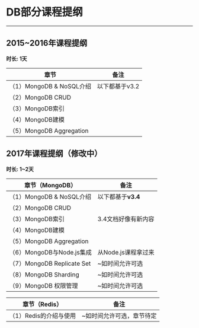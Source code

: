 ﻿# DB部分课程提纲

---

## 2015~2016年课程提纲 ##
**时长: 1天**

|    章节    | 备注 |
| ---------- | --- |
| （1）MongoDB & NoSQL介绍 | 以下都基于v3.2  |
| （2）MongoDB CRUD       |   |
| （3）MongoDB索引 |   |
| （4）MongoDB建模       |   |
| （5）MongoDB Aggregation |   |
 
## 2017年课程提纲（修改中） ##
**时长: 1~2天**

|    章节（MongoDB）    | 备注 |
| ---------- | --- |
| （1）MongoDB & NoSQL介绍 | 以下都基于**v3.4**  |
| （2）MongoDB CRUD       |   |
| （3）MongoDB索引 | 3.4文档好像有新内容  |
| （4）MongoDB建模       |   |
| （5）MongoDB Aggregation |   |
| （6）MongoDB与Node.js集成 | 从Node.js课程拿过来  |
| （7）MongoDB Replicate Set |  ~如时间允许可选 |
| （8）MongoDB Sharding | ~如时间允许可选  |
| （9）MongoDB 权限管理 | ~如时间允许可选  |

|    章节（Redis）    | 备注 |
| ---------- | --- |
| （1）Redis的介绍与使用 | ~如时间允许可选，章节待定  |